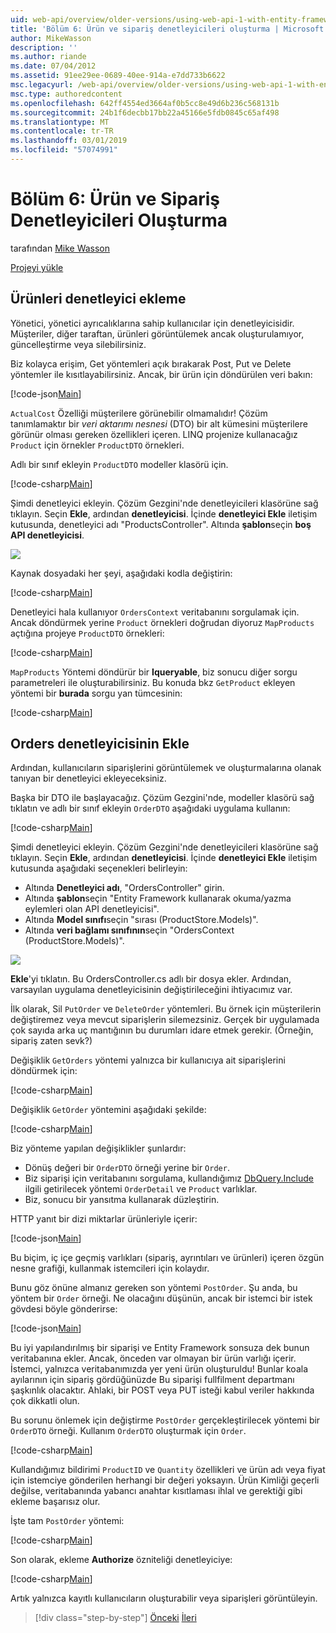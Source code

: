 ```yaml
---
uid: web-api/overview/older-versions/using-web-api-1-with-entity-framework-5/using-web-api-with-entity-framework-part-6
title: 'Bölüm 6: Ürün ve sipariş denetleyicileri oluşturma | Microsoft Docs'
author: MikeWasson
description: ''
ms.author: riande
ms.date: 07/04/2012
ms.assetid: 91ee29ee-0689-40ee-914a-e7dd733b6622
msc.legacyurl: /web-api/overview/older-versions/using-web-api-1-with-entity-framework-5/using-web-api-with-entity-framework-part-6
msc.type: authoredcontent
ms.openlocfilehash: 642ff4554ed3664af0b5cc8e49d6b236c568131b
ms.sourcegitcommit: 24b1f6decbb17bb22a45166e5fdb0845c65af498
ms.translationtype: MT
ms.contentlocale: tr-TR
ms.lasthandoff: 03/01/2019
ms.locfileid: "57074991"
---
```

<a name="part-6-creating-product-and-order-controllers"></a>Bölüm 6: Ürün ve Sipariş Denetleyicileri Oluşturma
====================
tarafından [Mike Wasson](https://github.com/MikeWasson)

[Projeyi yükle](http://code.msdn.microsoft.com/ASP-NET-Web-API-with-afa30545)

## <a name="add-a-products-controller"></a>Ürünleri denetleyici ekleme

Yönetici, yönetici ayrıcalıklarına sahip kullanıcılar için denetleyicisidir. Müşteriler, diğer taraftan, ürünleri görüntülemek ancak oluşturulamıyor, güncelleştirme veya silebilirsiniz.

Biz kolayca erişim, Get yöntemleri açık bırakarak Post, Put ve Delete yöntemler ile kısıtlayabilirsiniz. Ancak, bir ürün için döndürülen veri bakın:

[!code-json[Main](using-web-api-with-entity-framework-part-6/samples/sample1.json?highlight=1)]

`ActualCost` Özelliği müşterilere görünebilir olmamalıdır! Çözüm tanımlamaktır bir *veri aktarımı nesnesi* (DTO) bir alt kümesini müşterilere görünür olması gereken özellikleri içeren. LINQ projenize kullanacağız `Product` için örnekler `ProductDTO` örnekleri.

Adlı bir sınıf ekleyin `ProductDTO` modeller klasörü için.

[!code-csharp[Main](using-web-api-with-entity-framework-part-6/samples/sample2.cs)]

Şimdi denetleyici ekleyin. Çözüm Gezgini'nde denetleyicileri klasörüne sağ tıklayın. Seçin **Ekle**, ardından **denetleyicisi**. İçinde **denetleyici Ekle** iletişim kutusunda, denetleyici adı &quot;ProductsController&quot;. Altında **şablon**seçin **boş API denetleyicisi**.

![](using-web-api-with-entity-framework-part-6/_static/image1.png)

Kaynak dosyadaki her şeyi, aşağıdaki kodla değiştirin:

[!code-csharp[Main](using-web-api-with-entity-framework-part-6/samples/sample3.cs)]

Denetleyici hala kullanıyor `OrdersContext` veritabanını sorgulamak için. Ancak döndürmek yerine `Product` örnekleri doğrudan diyoruz `MapProducts` açtığına projeye `ProductDTO` örnekleri:

[!code-csharp[Main](using-web-api-with-entity-framework-part-6/samples/sample4.cs?highlight=1)]

`MapProducts` Yöntemi döndürür bir **Iqueryable**, biz sonucu diğer sorgu parametreleri ile oluşturabilirsiniz. Bu konuda bkz `GetProduct` ekleyen yöntemi bir **burada** sorgu yan tümcesinin:

[!code-csharp[Main](using-web-api-with-entity-framework-part-6/samples/sample5.cs?highlight=2)]

## <a name="add-an-orders-controller"></a>Orders denetleyicisinin Ekle

Ardından, kullanıcıların siparişlerini görüntülemek ve oluşturmalarına olanak tanıyan bir denetleyici ekleyeceksiniz.

Başka bir DTO ile başlayacağız. Çözüm Gezgini'nde, modeller klasörü sağ tıklatın ve adlı bir sınıf ekleyin `OrderDTO` aşağıdaki uygulama kullanın:

[!code-csharp[Main](using-web-api-with-entity-framework-part-6/samples/sample6.cs)]

Şimdi denetleyici ekleyin. Çözüm Gezgini'nde denetleyicileri klasörüne sağ tıklayın. Seçin **Ekle**, ardından **denetleyicisi**. İçinde **denetleyici Ekle** iletişim kutusunda aşağıdaki seçenekleri belirleyin:

- Altında **Denetleyici adı**, "OrdersController" girin.
- Altında **şablon**seçin "Entity Framework kullanarak okuma/yazma eylemleri olan API denetleyicisi".
- Altında **Model sınıfı**seçin &quot;sırası (ProductStore.Models)&quot;.
- Altında **veri bağlamı sınıfının**seçin &quot;OrdersContext (ProductStore.Models)&quot;.

![](using-web-api-with-entity-framework-part-6/_static/image2.png)

**Ekle**'yi tıklatın. Bu OrdersController.cs adlı bir dosya ekler. Ardından, varsayılan uygulama denetleyicisinin değiştirileceğini ihtiyacımız var.

İlk olarak, Sil `PutOrder` ve `DeleteOrder` yöntemleri. Bu örnek için müşterilerin değiştiremez veya mevcut siparişlerin silemezsiniz. Gerçek bir uygulamada çok sayıda arka uç mantığının bu durumları idare etmek gerekir. (Örneğin, sipariş zaten sevk?)

Değişiklik `GetOrders` yöntemi yalnızca bir kullanıcıya ait siparişlerini döndürmek için:

[!code-csharp[Main](using-web-api-with-entity-framework-part-6/samples/sample7.cs)]

Değişiklik `GetOrder` yöntemini aşağıdaki şekilde:

[!code-csharp[Main](using-web-api-with-entity-framework-part-6/samples/sample8.cs)]

Biz yönteme yapılan değişiklikler şunlardır:

- Dönüş değeri bir `OrderDTO` örneği yerine bir `Order`.
- Biz siparişi için veritabanını sorgulama, kullandığımız [DbQuery.Include](https://msdn.microsoft.com/library/gg696395) ilgili getirilecek yöntemi `OrderDetail` ve `Product` varlıklar.
- Biz, sonucu bir yansıtma kullanarak düzleştirin.

HTTP yanıt bir dizi miktarlar ürünleriyle içerir:

[!code-json[Main](using-web-api-with-entity-framework-part-6/samples/sample9.json)]

Bu biçim, iç içe geçmiş varlıkları (sipariş, ayrıntıları ve ürünleri) içeren özgün nesne grafiği, kullanmak istemcileri için kolaydır.

Bunu göz önüne almanız gereken son yöntemi `PostOrder`. Şu anda, bu yöntem bir `Order` örneği. Ne olacağını düşünün, ancak bir istemci bir istek gövdesi böyle gönderirse:

[!code-json[Main](using-web-api-with-entity-framework-part-6/samples/sample10.json)]

Bu iyi yapılandırılmış bir siparişi ve Entity Framework sonsuza dek bunun veritabanına ekler. Ancak, önceden var olmayan bir ürün varlığı içerir. İstemci, yalnızca veritabanımızda yer yeni ürün oluşturuldu! Bunlar koala ayılarının için sipariş gördüğünüzde Bu siparişi fullfilment departmanı şaşkınlık olacaktır. Ahlaki, bir POST veya PUT isteği kabul veriler hakkında çok dikkatli olun.

Bu sorunu önlemek için değiştirme `PostOrder` gerçekleştirilecek yöntemi bir `OrderDTO` örneği. Kullanım `OrderDTO` oluşturmak için `Order`.

[!code-csharp[Main](using-web-api-with-entity-framework-part-6/samples/sample11.cs)]

Kullandığımız bildirimi `ProductID` ve `Quantity` özellikleri ve ürün adı veya fiyat için istemciye gönderilen herhangi bir değeri yoksayın. Ürün Kimliği geçerli değilse, veritabanında yabancı anahtar kısıtlaması ihlal ve gerektiği gibi ekleme başarısız olur.

İşte tam `PostOrder` yöntemi:

[!code-csharp[Main](using-web-api-with-entity-framework-part-6/samples/sample12.cs)]

Son olarak, ekleme **Authorize** özniteliği denetleyiciye:

[!code-csharp[Main](using-web-api-with-entity-framework-part-6/samples/sample13.cs)]

Artık yalnızca kayıtlı kullanıcıların oluşturabilir veya siparişleri görüntüleyin.

> [!div class="step-by-step"]
> [Önceki](using-web-api-with-entity-framework-part-5.md)
> [İleri](using-web-api-with-entity-framework-part-7.md)
